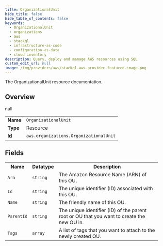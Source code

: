 ```yaml
---
title: OrganizationalUnit
hide_title: false
hide_table_of_contents: false
keywords:
  - OrganizationalUnit
  - organizations
  - aws
  - stackql
  - infrastructure-as-code
  - configuration-as-data
  - cloud inventory
description: Query, deploy and manage AWS resources using SQL
custom_edit_url: null
image: /img/providers/aws/stackql-aws-provider-featured-image.png
---
```

The OrganizationalUnit resource documentation.

## Overview
<table><tbody>
<tr><td><b>Name</b></td><td><code>OrganizationalUnit</code></td></tr>
<tr><td><b>Type</b></td><td>Resource</td></tr>
null
<tr><td><b>Id</b></td><td><code>aws.organizations.OrganizationalUnit</code></td></tr>
</tbody></table>

## Fields
<table><tbody>
<tr><th>Name</th><th>Datatype</th><th>Description</th></tr>
<tr><td><code>Arn</code></td><td><code>string</code></td><td>The Amazon Resource Name (ARN) of this OU.</td></tr><tr><td><code>Id</code></td><td><code>string</code></td><td>The unique identifier (ID) associated with this OU.</td></tr><tr><td><code>Name</code></td><td><code>string</code></td><td>The friendly name of this OU.</td></tr><tr><td><code>ParentId</code></td><td><code>string</code></td><td>The unique identifier (ID) of the parent root or OU that you want to create the new OU in.</td></tr><tr><td><code>Tags</code></td><td><code>array</code></td><td>A list of tags that you want to attach to the newly created OU.</td></tr>
</tbody></table>